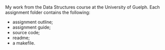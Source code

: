 My work from the Data Structures course at the University of Guelph. Each assignment folder contains the following:
- assignment outline;
- assignment guide;
- source code;
- readme;
- a makefile.
